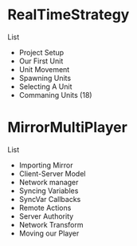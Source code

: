 # RealTimeStrategy

List
- Project Setup
- Our First Unit
- Unit Movement
- Spawning Units
- Selecting A Unit
- Commaning Units (18)


# MirrorMultiPlayer

List
- Importing Mirror
- Client-Server Model
- Network manager
- Syncing Variables
- SyncVar Callbacks
- Remote Actions
- Server Authority
- Network Transform
- Moving our Player
